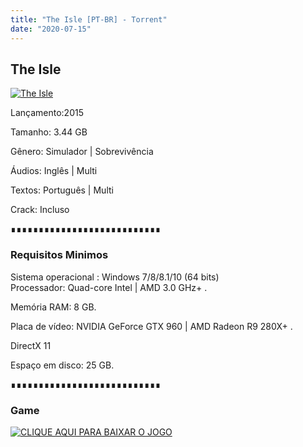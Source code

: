 ```yaml
---
title: "The Isle [PT-BR] - Torrent"
date: "2020-07-15"
---
```


## The Isle

[![](https://1.bp.blogspot.com/-TThEVCBQl0s/Xtnrfecd2XI/AAAAAAAAAsY/fg4p6JdosoQy5lX2KzdGIo-TMWhyclxBACLcBGAsYHQ/s640/latest.jpg "The Isle")](https://1.bp.blogspot.com/-TThEVCBQl0s/Xtnrfecd2XI/AAAAAAAAAsY/fg4p6JdosoQy5lX2KzdGIo-TMWhyclxBACLcBGAsYHQ/s1600/latest.jpg)

Lançamento:2015

Tamanho: 3.44 GB

Gênero: Simulador | Sobrevivência

Áudios: Inglês | Multi

Textos: Português | Multi

Crack: Incluso

∎∎∎∎∎∎∎∎∎∎∎∎∎∎∎∎∎∎∎∎∎∎∎∎∎∎∎

  

### Requisitos Minimos

Sistema operacional : Windows 7/8/8.1/10 (64 bits)  
Processador: Quad-core Intel | AMD 3.0 GHz+ .

Memória RAM: 8 GB.

Placa de vídeo: NVIDIA GeForce GTX 960 | AMD Radeon R9 280X+ .

DirectX 11

Espaço em disco: 25 GB.

∎∎∎∎∎∎∎∎∎∎∎∎∎∎∎∎∎∎∎∎∎∎∎∎∎∎∎

### Game

[![](https://1.bp.blogspot.com/-qtMkGv5gL20/XnDXUMM72yI/AAAAAAAAAas/3fw4QW-wPxoIAhUyb7hjqQAA1Rvne5TmQCPcBGAYYCw/s320/MAGNET{ca9bad4f721d92abc13e060f4f8dd78be4bc2e3e6ae69d619fbd104809de1ad1}2BLINK.png "CLIQUE AQUI PARA BAIXAR O JOGO")](https://stfly.io/Ksth6zBEo)
